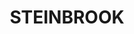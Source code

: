 ---
lastmod: '2025-04-06T06:05:20+00:00'
latitude: -29.083319
layout: suburb
longitude: 151.999661
postcode: '2372'
state: NSW
title: STEINBROOK
url: /nsw/steinbrook/
---